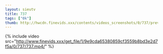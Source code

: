```yaml
--- 
layout: sieutv
title: 737
tags: ["0k"]
thumb: http://hwcdn.finevids.xxx/contents/videos_screenshots/0/737/preview.mp4.jpg
---
```

{% include video src="http://www.finevids.xxx/get_file/1/9e9cda65380859cf3559b8bd3e2d7f5a/0/737/737.mp4/" %} 
